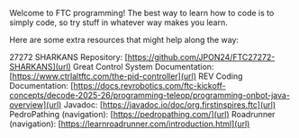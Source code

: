 Welcome to FTC programming! 
The best way to learn how to code is to simply code, so try stuff in whatever way makes you learn.


Here are some extra resources that might help along the way:

27272 SHARKANS Repository: [https://github.com/JPON24/FTC27272-SHARKANS](url)
Great Control System Documentation: [https://www.ctrlaltftc.com/the-pid-controller](url)
REV Coding Documentation: [https://docs.revrobotics.com/ftc-kickoff-concepts/decode-2025-26/programming-teleop/programming-onbot-java-overview](url)
Javadoc: [https://javadoc.io/doc/org.firstinspires.ftc](url)
PedroPathing (navigation): [https://pedropathing.com/](url)
Roadrunner (navigation): [https://learnroadrunner.com/introduction.html](url)
